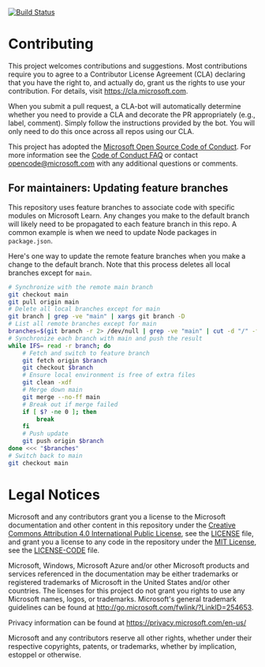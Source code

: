 [![Build Status](https://dev.azure.com/barendvrprotonmail/Space%20Game%20-%20web%20-%20Workflow/_apis/build/status/mslearn-tailspin-spacegame-web?branchName=feature%2Fhome-page-text)](https://dev.azure.com/barendvrprotonmail/Space%20Game%20-%20web%20-%20Workflow/_build/latest?definitionId=5&branchName=feature%2Fhome-page-text)


# Contributing

This project welcomes contributions and suggestions.  Most contributions require you to agree to a
Contributor License Agreement (CLA) declaring that you have the right to, and actually do, grant us
the rights to use your contribution. For details, visit https://cla.microsoft.com.

When you submit a pull request, a CLA-bot will automatically determine whether you need to provide
a CLA and decorate the PR appropriately (e.g., label, comment). Simply follow the instructions
provided by the bot. You will only need to do this once across all repos using our CLA.

This project has adopted the [Microsoft Open Source Code of Conduct](https://opensource.microsoft.com/codeofconduct/).
For more information see the [Code of Conduct FAQ](https://opensource.microsoft.com/codeofconduct/faq/) or
contact [opencode@microsoft.com](mailto:opencode@microsoft.com) with any additional questions or comments.

## For maintainers: Updating feature branches

This repository uses feature branches to associate code with specific modules on Microsoft Learn. Any changes you make to the default branch will likely need to be propagated to each feature branch in this repo. A common example is when we need to update Node packages in `package.json`.

Here's one way to update the remote feature branches when you make a change to the default branch. Note that this process deletes all local branches except for `main`.

```bash
# Synchronize with the remote main branch
git checkout main
git pull origin main
# Delete all local branches except for main
git branch | grep -ve "main" | xargs git branch -D
# List all remote branches except for main
branches=$(git branch -r 2> /dev/null | grep -ve "main" | cut -d "/" -f 2)
# Synchronize each branch with main and push the result
while IFS= read -r branch; do
    # Fetch and switch to feature branch
    git fetch origin $branch
    git checkout $branch
    # Ensure local environment is free of extra files
    git clean -xdf
    # Merge down main
    git merge --no-ff main
    # Break out if merge failed
    if [ $? -ne 0 ]; then
        break
    fi
    # Push update
    git push origin $branch
done <<< "$branches"
# Switch back to main
git checkout main
```

# Legal Notices

Microsoft and any contributors grant you a license to the Microsoft documentation and other content
in this repository under the [Creative Commons Attribution 4.0 International Public License](https://creativecommons.org/licenses/by/4.0/legalcode),
see the [LICENSE](LICENSE) file, and grant you a license to any code in the repository under the [MIT License](https://opensource.org/licenses/MIT), see the
[LICENSE-CODE](LICENSE-CODE) file.

Microsoft, Windows, Microsoft Azure and/or other Microsoft products and services referenced in the documentation
may be either trademarks or registered trademarks of Microsoft in the United States and/or other countries.
The licenses for this project do not grant you rights to use any Microsoft names, logos, or trademarks.
Microsoft's general trademark guidelines can be found at http://go.microsoft.com/fwlink/?LinkID=254653.

Privacy information can be found at https://privacy.microsoft.com/en-us/

Microsoft and any contributors reserve all other rights, whether under their respective copyrights, patents,
or trademarks, whether by implication, estoppel or otherwise.
